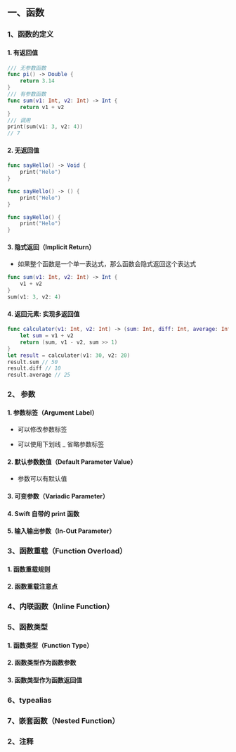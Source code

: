 ## 一、函数

### 1、函数的定义

#### 1. 有返回值

```swift
/// 无参数函数
func pi() -> Double {
    return 3.14
}
/// 有参数函数
func sum(v1: Int, v2: Int) -> Int {
    return v1 + v2
}
/// 调用
print(sum(v1: 3, v2: 4))
// 7
```

#### 2. 无返回值

```swift
func sayHello() -> Void {
    print("Helo")
}

func sayHello() -> () {
    print("Helo")
}

func sayHello() {
    print("Helo")
}
```

#### 3. 隐式返回（Implicit Return）

* 如果整个函数是一个单一表达式，那么函数会隐式返回这个表达式

```swift
func sum(v1: Int, v2: Int) -> Int {
    v1 + v2
}
sum(v1: 3, v2: 4)
```

#### 4. 返回元素: 实现多返回值

```swift
func calculater(v1: Int, v2: Int) -> (sum: Int, diff: Int, average: Int) {
    let sum = v1 + v2
    return (sum, v1 - v2, sum >> 1)
}
let result = calculater(v1: 30, v2: 20)
result.sum // 50
result.diff // 10
result.average // 25
```

### 2、 参数

#### 1. 参数标签（Argument Label）

* 可以修改参数标签



* 可以使用下划线 _ 省略参数标签

#### 2. 默认参数数值（Default Parameter Value）

* 参数可以有默认值



#### 3. 可变参数（Variadic Parameter）



#### 4. Swift 自带的 print 函数

#### 5. 输入输出参数（In-Out Parameter）



### 3、函数重载（Function Overload）

#### 1. 函数重载规则



#### 2. 函数重载注意点



### 4、内联函数（Inline Function）



### 5、函数类型



#### 1. 函数类型（Function Type）



#### 2. 函数类型作为函数参数



#### 3. 函数类型作为函数返回值



### 6、typealias



### 7、嵌套函数（Nested Function）





















### 2、注释























































